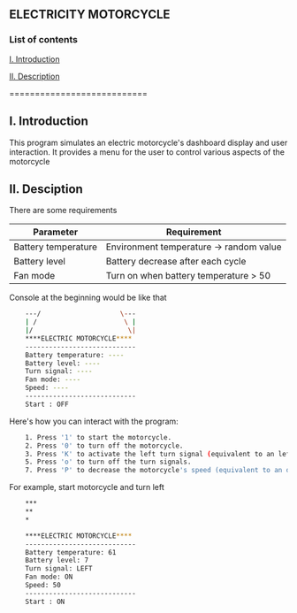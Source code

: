 ## ELECTRICITY MOTORCYCLE

### List of contents

[I. Introduction](#Modau)

[II. Description](#ngonngumarkdown)
		
===========================

<a name="Modau"></a>
## I. Introduction

This program simulates an electric motorcycle's dashboard display and user interaction.
It provides a menu for the user to control various aspects of the motorcycle

<a name="ngonngumarkdown"></a>
## II. Desciption
There are some requirements

| Parameter                     | Requirement | 
|--------------                 |-------|
| Battery temperature           | Environment temperature -> random value |
| Battery level                 | Battery decrease after each cycle|  
| Fan mode                      | Turn on when battery temperature > 50 | 

Console at the beginning would be like that 

```sh
    ---/                    \---
    | /                      \ |
    |/                        \|
    ****ELECTRIC MOTORCYCLE****
    ----------------------------
    Battery temperature: ----
    Battery level: ----
    Turn signal: ----
    Fan mode: ----
    Speed: ----
    ----------------------------
    Start : OFF
```
Here's how you can interact with the program:
```sh
    1. Press '1' to start the motorcycle.
    2. Press '0' to turn off the motorcycle.
    3. Press 'K' to activate the left turn signal (equivalent to an left arrow).
    5. Press 'o' to turn off the turn signals.
    7. Press 'P' to decrease the motorcycle's speed (equivalent to an down arrow).
```
For example, start motorcycle and turn left
```sh
    ***
    **
    *

    ****ELECTRIC MOTORCYCLE****
    ----------------------------
    Battery temperature: 61
    Battery level: 7
    Turn signal: LEFT
    Fan mode: ON
    Speed: 50
    ----------------------------
    Start : ON
```


